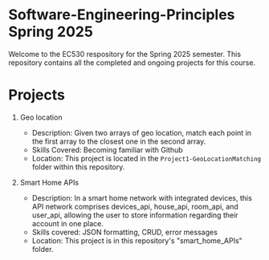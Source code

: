 # Software-Engineering-Principles Spring 2025

Welcome to the EC530 respository for the Spring 2025 semester. This repository contains all the completed and ongoing projects for this course.

# Projects

1. Geo location
   - Description: Given two arrays of geo location, match each point in the first array to the closest one in the second array.
   - Skills Covered: Becoming familiar with Github
   - Location: This project is located in the `Project1-GeoLocationMatching` folder within this repository.

2. Smart Home APIs
   - Description: In a smart home network with integrated devices, this API network comprises devices_api, house_api, room_api, and user_api, allowing the user to store information regarding their account in one place.
   - Skills covered: JSON formatting, CRUD, error messages
   - Location: This project is in this repository's "smart_home_APIs" folder.
